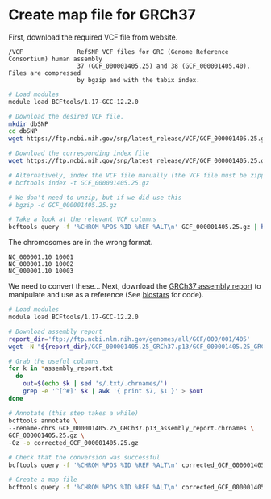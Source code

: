 # Create map file for GRCh37
First, download the required VCF file from website.

``` text
/VCF               RefSNP VCF files for GRC (Genome Reference Consortium) human assembly
                   37 (GCF_000001405.25) and 38 (GCF_000001405.40). Files are compressed
                   by bgzip and with the tabix index.
```

``` bash
# Load modules
module load BCFtools/1.17-GCC-12.2.0

# Download the desired VCF file.
mkdir dbSNP
cd dbSNP
wget https://ftp.ncbi.nih.gov/snp/latest_release/VCF/GCF_000001405.25.gz

# Download the corresponding index file
wget https://ftp.ncbi.nih.gov/snp/latest_release/VCF/GCF_000001405.25.gz.tbi

# Alternatively, index the VCF file manually (the VCF file must be zipped)
# bcftools index -t GCF_000001405.25.gz

# We don't need to unzip, but if we did use this
# bgzip -d GCF_000001405.25.gz

# Take a look at the relevant VCF columns
bcftools query -f '%CHROM %POS %ID %REF %ALT\n' GCF_000001405.25.gz | head -3
```

The chromosomes are in the wrong format.
``` text
NC_000001.10 10001
NC_000001.10 10002
NC_000001.10 10003
```
We need to convert these... Next, download the [GRCh37 assembly report](https://ftp.ncbi.nlm.nih.gov/genomes/all/GCF/000/001/405/GCF_000001405.25_GRCh37.p13/GCF_000001405.25_GRCh37.p13_assembly_report.txt) 
to manipulate and use as a reference (See [biostars](https://www.biostars.org/p/410789/) for code).

``` bash
# Load modules
module load BCFtools/1.17-GCC-12.2.0

# Download assembly report
report_dir='ftp://ftp.ncbi.nlm.nih.gov/genomes/all/GCF/000/001/405'
wget -N "${report_dir}/GCF_000001405.25_GRCh37.p13/GCF_000001405.25_GRCh37.p13_assembly_report.txt"

# Grab the useful columns
for k in *assembly_report.txt
  do
    out=$(echo $k | sed 's/.txt/.chrnames/')
    grep -e '^[^#]' $k | awk '{ print $7, $1 }' > $out
done

# Annotate (this step takes a while)
bcftools annotate \
--rename-chrs GCF_000001405.25_GRCh37.p13_assembly_report.chrnames \
GCF_000001405.25.gz \
-Oz -o corrected_GCF_000001405.25.gz

# Check that the conversion was successful
bcftools query -f '%CHROM %POS %ID %REF %ALT\n' corrected_GCF_000001405.25.gz | head -3

# Create a map file
bcftools query -f '%CHROM %POS %ID %REF %ALT\n' corrected_GCF_000001405.25.gz > GRCh37_GCF_000001405.25_map.txt
```
